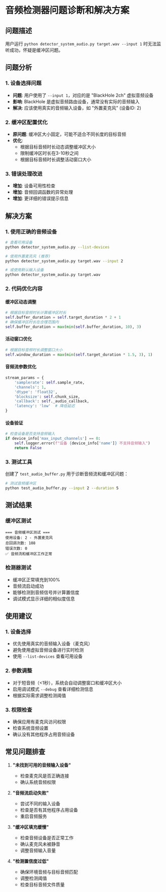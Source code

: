# 音频检测器问题诊断和解决方案

## 问题描述
用户运行 `python detector_system_audio.py target.wav --input 1` 时无法监听成功，怀疑是缓冲区问题。

## 问题分析

### 1. 设备选择问题
- **问题**: 用户使用了 `--input 1`，对应的是 "BlackHole 2ch" 虚拟音频设备
- **影响**: BlackHole 是虚拟音频路由设备，通常没有实际的音频输入
- **解决**: 应该使用真实的音频输入设备，如 "外置麦克风" (设备ID: 2)

### 2. 缓冲区配置优化
- **原问题**: 缓冲区大小固定，可能不适合不同长度的目标音频
- **优化**: 
  - 根据目标音频时长动态调整缓冲区大小
  - 限制缓冲区时长在3-10秒之间
  - 根据目标音频时长调整活动窗口大小

### 3. 错误处理改进
- **增加**: 设备可用性检查
- **增加**: 音频回调函数的异常处理
- **增加**: 更详细的错误提示信息

## 解决方案

### 1. 使用正确的音频设备
```bash
# 查看可用设备
python detector_system_audio.py --list-devices

# 使用外置麦克风 (推荐)
python detector_system_audio.py target.wav --input 2

# 或使用默认输入设备
python detector_system_audio.py target.wav
```

### 2. 代码优化内容

#### 缓冲区动态调整
```python
# 根据目标音频时长计算缓冲区时长
self.buffer_duration = self.target_duration * 2 + 1
# 确保缓冲区时长在合理范围内
self.buffer_duration = max(min(self.buffer_duration, 10), 3)
```

#### 活动窗口优化
```python
# 根据目标音频时长调整窗口大小
self.window_duration = max(min(self.target_duration * 1.5, 3), 1)
```

#### 音频流参数优化
```python
stream_params = {
    'samplerate': self.sample_rate,
    'channels': 1,
    'dtype': 'float32',
    'blocksize': self.chunk_size,
    'callback': self._audio_callback,
    'latency': 'low'  # 降低延迟
}
```

#### 设备验证
```python
# 检查设备是否支持音频输入
if device_info['max_input_channels'] == 0:
    self.logger.error(f"设备 {device_info['name']} 不支持音频输入")
    return False
```

### 3. 测试工具
创建了 `test_audio_buffer.py` 用于诊断音频流和缓冲区问题：
```bash
# 测试音频缓冲区
python test_audio_buffer.py --input 2 --duration 5
```

## 测试结果

### 缓冲区测试
```
=== 音频缓冲区测试 ===
使用设备: 2 - 外置麦克风
总回调次数: 108
错误次数: 0
✅ 音频流和缓冲区工作正常
```

### 检测器测试
- 缓冲区正常填充到100%
- 音频流启动成功
- 能够检测到音频信号并计算置信度
- 调试模式显示详细的相似度信息

## 使用建议

### 1. 设备选择
- 优先使用真实的音频输入设备（麦克风）
- 避免使用虚拟音频设备进行实时检测
- 使用 `--list-devices` 查看可用设备

### 2. 参数调整
- 对于短音频（<1秒），系统会自动调整窗口和缓冲区大小
- 启用调试模式 `--debug` 查看详细检测信息
- 根据实际需求调整检测阈值

### 3. 权限检查
- 确保应用有麦克风访问权限
- 检查系统音频设置
- 确认没有其他程序占用音频设备

## 常见问题排查

1. **"未找到可用的音频输入设备"**
   - 检查麦克风是否正确连接
   - 确认系统音频权限

2. **"音频流启动失败"**
   - 尝试不同的输入设备
   - 检查是否有其他程序占用设备
   - 重启音频服务

3. **"缓冲区填充缓慢"**
   - 检查音频设备是否正常工作
   - 确认麦克风未被静音
   - 调整音频输入音量

4. **"检测置信度过低"**
   - 确保环境音频与目标音频匹配
   - 调整检测阈值
   - 检查目标音频文件质量